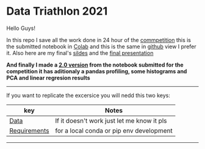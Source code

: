 # Data Triathlon 2021

Hello Guys!

In this repo I save all the work done in 24 hour of the [commpetition](https://platzi.com/blog/premiacion-data-triathlon/) this is the submitted notebook in [Colab](https://colab.research.google.com/drive/1n4c_F5tloLg13vz3PrLg778TCQfzjsJO?usp=sharing) and this is the same in [github](https://htmlpreview.github.io/?https://raw.githubusercontent.com/DLesmes/Data_Triathlon_2021/main/DiegoLesmes_data_triathlon.html) view I prefer it. Also here are my final's [sildes](https://github.com/DLesmes/Data_Triathlon_2021/blob/main/Datafolio_Data_Triatlhon_GranFinal.pdf)  and the [final presentation](https://youtu.be/MsIAr7fDHCw)

**And finally I made a [2.0 version](https://nbviewer.jupyter.org/github/DLesmes/Data_Triathlon_2021/blob/main/DiegoLesmes_data_triathlon2.0.ipynb) from the notebook submitted for the competition it has aditionaly a pandas profiling, some histograms and PCA and linear regresion results**

---
If you want to replicate the excersice you will nedd this two keys:

|key|Notes|
|---|---|
|[Data](https://drive.google.com/drive/folders/1Q3_KXyXsvar0s8LaXPelM5BVqmaQYoEN?usp=sharing)|If it doesn't work just let me know it pls|
|[Requirements](https://github.com/DLesmes/Data_Triathlon_2021/blob/main/requirements.txt)|for a local conda or pip env development|
---
